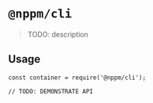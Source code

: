 # `@nppm/cli`

  > TODO: description
  
  ## Usage
  
  ```
  const container = require('@nppm/cli');
  
  // TODO: DEMONSTRATE API
  ```